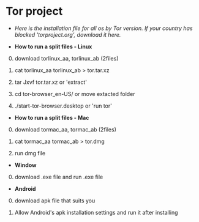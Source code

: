 # Tor project

- *Here is the installation file for all os by Tor version. If your country has blocked 'torproject.org', download it here.*

- **How to run a split files - Linux**

0. download torlinux_aa, torlinux_ab (2files)

1. cat torlinux_aa torlinux_ab > tor.tar.xz

2. tar Jxvf tor.tar.xz or 'extract'

3. cd tor-browser_en-US/ or move extacted folder

4. ./start-tor-browser.desktop or 'run tor'


- **How to run a split files - Mac**

0. download tormac_aa, tormac_ab (2files)

1. cat tormac_aa tormac_ab > tor.dmg

2. run dmg file

- **Window**

0. download .exe file and run .exe file

- **Android**

0. download apk file that suits you

1. Allow Android's apk installation settings and run it after installing
